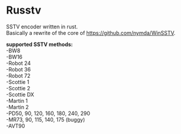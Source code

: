 # Russtv

SSTV encoder written in rust.  
Basically a rewrite of the core of https://github.com/nymda/WinSSTV.  

**supported SSTV methods:**  
-BW8  
-BW16  
-Robot 24  
-Robot 36  
-Robot 72  
-Scottie 1  
-Scottie 2  
-Scottie DX  
-Martin 1  
-Martin 2  
-PD50, 90, 120, 160, 180, 240, 290  
-MR73, 90, 115, 140, 175 (buggy)  
-AVT90
